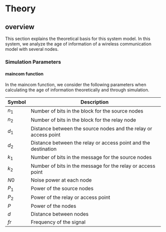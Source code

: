 # Theory
## overview


This section explains the theoretical basis for this system model. In this system, we analyze the age of information of a wireless communication model with several nodes. 
### Simulation Parameters

#### maincom function
In the maincom function, we consider the following parameters when calculating the age of information theoretically and through simulation.

| Symbol  | Description                                                     |
|---------|-----------------------------------------------------------------|
| $n_{1}$ | Number of bits in the block for the source nodes                |
| $n_{2}$ | Number of bits in the block for the relay node                  |
| $d_{1}$ | Distance between the source nodes and the relay or access point |
| $d_{2}$ | Distance between the relay or access point and the destination  |
| $k_{1}$ | Number of bits in the message for the source nodes              |
| $k_{2}$ | Number of bits in the message for the relay or access point     |
| $N0$    | Noise power at each node                                        |
| $P_{1}$ | Power of the source nodes                                       |
| $P_{2}$ | Power of the relay or access point                              |
| $P$     | Power of the nodes                                              |
| $d$     | Distance between nodes                                          |
| $fr$    | Frequency of the signal                                        |
